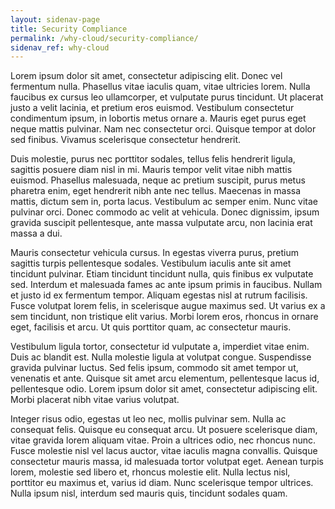 ```yaml
---
layout: sidenav-page
title: Security Compliance
permalink: /why-cloud/security-compliance/
sidenav_ref: why-cloud
---
```


Lorem ipsum dolor sit amet, consectetur adipiscing elit. Donec vel fermentum nulla. Phasellus vitae iaculis quam, vitae ultricies lorem. Nulla faucibus ex cursus leo ullamcorper, et vulputate purus tincidunt. Ut placerat justo a velit lacinia, et pretium eros euismod. Vestibulum consectetur condimentum ipsum, in lobortis metus ornare a. Mauris eget purus eget neque mattis pulvinar. Nam nec consectetur orci. Quisque tempor at dolor sed finibus. Vivamus scelerisque consectetur hendrerit.

Duis molestie, purus nec porttitor sodales, tellus felis hendrerit ligula, sagittis posuere diam nisl in mi. Mauris tempor velit vitae nibh mattis euismod. Phasellus malesuada, neque ac pretium suscipit, purus metus pharetra enim, eget hendrerit nibh ante nec tellus. Maecenas in massa mattis, dictum sem in, porta lacus. Vestibulum ac semper enim. Nunc vitae pulvinar orci. Donec commodo ac velit at vehicula. Donec dignissim, ipsum gravida suscipit pellentesque, ante massa vulputate arcu, non lacinia erat massa a dui.

Mauris consectetur vehicula cursus. In egestas viverra purus, pretium sagittis turpis pellentesque sodales. Vestibulum iaculis ante sit amet tincidunt pulvinar. Etiam tincidunt tincidunt nulla, quis finibus ex vulputate sed. Interdum et malesuada fames ac ante ipsum primis in faucibus. Nullam et justo id ex fermentum tempor. Aliquam egestas nisl at rutrum facilisis. Fusce volutpat lorem felis, in scelerisque augue maximus sed. Ut varius ex a sem tincidunt, non tristique elit varius. Morbi lorem eros, rhoncus in ornare eget, facilisis et arcu. Ut quis porttitor quam, ac consectetur mauris.

Vestibulum ligula tortor, consectetur id vulputate a, imperdiet vitae enim. Duis ac blandit est. Nulla molestie ligula at volutpat congue. Suspendisse gravida pulvinar luctus. Sed felis ipsum, commodo sit amet tempor ut, venenatis et ante. Quisque sit amet arcu elementum, pellentesque lacus id, pellentesque odio. Lorem ipsum dolor sit amet, consectetur adipiscing elit. Morbi placerat nibh vitae varius volutpat.

Integer risus odio, egestas ut leo nec, mollis pulvinar sem. Nulla ac consequat felis. Quisque eu consequat arcu. Ut posuere scelerisque diam, vitae gravida lorem aliquam vitae. Proin a ultrices odio, nec rhoncus nunc. Fusce molestie nisl vel lacus auctor, vitae iaculis magna convallis. Quisque consectetur mauris massa, id malesuada tortor volutpat eget. Aenean turpis lorem, molestie sed libero et, rhoncus molestie elit. Nulla lectus nisl, porttitor eu maximus et, varius id diam. Nunc scelerisque tempor ultrices. Nulla ipsum nisl, interdum sed mauris quis, tincidunt sodales quam.